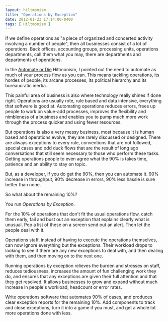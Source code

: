 ```yaml
---
layout: hiltmonism
title: "Operations by Exception"
date: 2012-01-23 17:14:00-0400
tags: [ Hiltmonism ]
---
```


If we define operations as "a piece of organized and concerted activity involving a number of people", then all businesses consist of a lot of operations. Back offices, accounting groups, processing units, operations departments, call them what you may, there are departments and departments of operations.

In the [Automate or Die](https://hiltmon.com/blog/2011/12/04/hiltmonism-automate-or-die/) Hiltmonism, I pointed out the need to automate as much of your process flow as you can. This means tackling operations, its hordes of people, its arcane processes, its political hierarchy and its bureaucratic inertia.

This painful area of business is also where technology really shines if done right. Operations are usually rote, rule based and data intensive, everything that software is good at. Automating operations reduces errors, frees up people to work on value-add processes, improves the flexibility and nimbleness of a business and enables you to pump much more work through the process quicker and using fewer resources.

But operations is also a very messy business, most because it is human based and operations evolve, they are rarely discussed or designed. There are always exceptions to every rule, conventions that are not followed, special cases and odd duck flows that are the result of long ago conversations that still seem necessary to those who perform these tasks. Getting operations people to even agree what the 90% is takes time, patience and an ability to stay on topic.

But, as a developer, if you do get the 90%, then you can automate it. 90% increase in throughput, 90% decrease in errors, 90% less hassle is sure better than none.

So what about the remaining 10%?

You run *Operations by Exception*.

For the 10% of operations that don't fit the usual operations flow, catch them early, fail and bust out an exception that explains clearly what is unusual. Pop a list of these on a screen send out an alert. Then let the people deal with it.

Operations staff, instead of having to execute the operations themselves, can now ignore everything but the exceptions. Their workload drops to looking to see if there are any new exceptions to deal with, and then dealing with them, and then moving on to the next one.

Running operations by exception relieves the burden and stresses on staff, reduces tediousness, increases the amount of fun challenging work they do, and ensures that any exceptions are given their full attention and that they get resolved. It allows businesses to grow and expand without much increase in people's workload, headcount or error rates.

Write operations software that automates 90% of cases, and produces clear exception reports for the remaining 10%. Add components to track and close exceptions, turn it into a game if you must, and get a whole lot more operations done with less.

